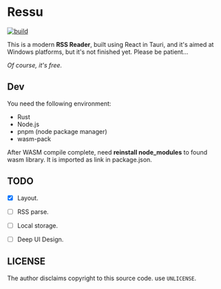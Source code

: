 # Ressu

[![build](https://github.com/sdttttt/ressu/actions/workflows/build.yml/badge.svg?branch=master)](https://github.com/sdttttt/ressu/actions/workflows/build.yml)

This is a modern **RSS Reader**, built using React in Tauri, and it's aimed at Windows platforms, but it's not finished yet. Please be patient... 

*Of course, it's free.*


## Dev

You need the following environment:

- Rust
- Node.js
- pnpm (node package manager)
- wasm-pack

After WASM compile complete, need **reinstall node_modules** to found wasm library. It is imported as link in package.json.

## TODO

- [x] Layout.
- [ ] RSS parse.
- [ ] Local storage.
- [ ] Deep UI Design.


## LICENSE

The author disclaims copyright to this source code. use `UNLICENSE`.
